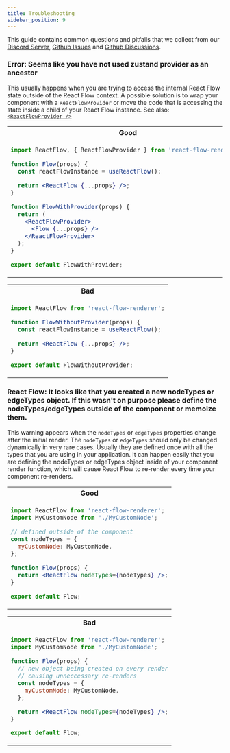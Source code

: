 ```yaml
---
title: Troubleshooting
sidebar_position: 9
---
```


This guide contains common questions and pitfalls that we collect from our [Discord Server](https://discord.gg/RVmnytFmGW), [Github Issues](https://github.com/wbkd/react-flow/issues) and [Github Discussions](https://github.com/wbkd/react-flow/discussions).

### Error: Seems like you have not used zustand provider as an ancestor

This usually happens when you are trying to access the internal React Flow state outside of the React Flow context. A possible solution is to wrap your component with a `ReactFlowProvider` or move the code that is accessing the state inside a child of your React Flow instance. See also: [`<ReactFlowProvider />`](/docs/api/react-flow-provider)

<table>
<tr>
<th>Good</th>
</tr>
<tr>
<td>

```jsx
import ReactFlow, { ReactFlowProvider } from 'react-flow-renderer';

function Flow(props) {
  const reactFlowInstance = useReactFlow();

  return <ReactFlow {...props} />;
}

function FlowWithProvider(props) {
  return (
    <ReactFlowProvider>
      <Flow {...props} />
    </ReactFlowProvider>
  );
}

export default FlowWithProvider;
```

</td>

</tr>
</table>

<table>
<tr>
<th>Bad</th>
</tr>
<tr>
<td>

```jsx
import ReactFlow from 'react-flow-renderer';

function FlowWithoutProvider(props) {
  const reactFlowInstance = useReactFlow();

  return <ReactFlow {...props} />;
}

export default FlowWithoutProvider;
```

</td>

</tr>
</table>

### React Flow: It looks like that you created a new nodeTypes or edgeTypes object. If this wasn't on purpose please define the nodeTypes/edgeTypes outside of the component or memoize them.

This warning appears when the `nodeTypes` or `edgeTypes` properties change after the initial render. The `nodeTypes` or `edgeTypes` should only be changed dynamically in very rare cases. Usually they are defined once with all the types that you are using in your application. It can happen easily that you are defining the nodeTypes or edgeTypes object inside of your component render function, which will cause React Flow to re-render every time your component re-renders.

<table>
<tr>
<th>Good</th>
</tr>
<tr>
<td>

```jsx
import ReactFlow from 'react-flow-renderer';
import MyCustomNode from './MyCustomNode';

// defined outside of the component
const nodeTypes = {
  myCustomNode: MyCustomNode,
};

function Flow(props) {
  return <ReactFlow nodeTypes={nodeTypes} />;
}

export default Flow;
```

</td>

</tr>
</table>

<table>
<tr>
<th>Bad</th>
</tr>
<tr>
<td>

```jsx
import ReactFlow from 'react-flow-renderer';
import MyCustomNode from './MyCustomNode';

function Flow(props) {
  // new object being created on every render
  // causing unneccessary re-renders
  const nodeTypes = {
    myCustomNode: MyCustomNode,
  };

  return <ReactFlow nodeTypes={nodeTypes} />;
}

export default Flow;
```

</td>

</tr>
</table>
